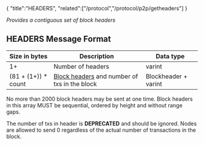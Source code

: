 <div class="cwikmeta">{
"title":"HEADERS",
"related":["/protocol","/protocol/p2p/getheaders"]
}</div>

*Provides a contiguous set of block headers*  

## HEADERS Message Format

|Size in bytes|Description|Data type|
|-------------|-----------|---------|
|1+           | Number of headers | varint|
|(81 + (1+)) * count  |[Block headers](/protocol/blockchain/block/block-header/) and number of txs in the block|Blockheader + varint|

No more than 2000 block headers may be sent at one time. Block headers in this array MUST be sequential, ordered by height and without range gaps.

The number of txs in header is **DEPRECATED** and should be ignored. Nodes are allowed to send 0 regardless of the actual number of transactions in the block.
